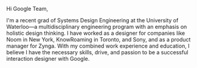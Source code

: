 Hi Google Team,

I'm a recent grad of Systems Design Engineering at the University of Waterloo—a multidisciplinary engineering program with an emphasis on holistic design thinking. I have worked as a designer for companies like Noom in New York, KnowRoaming in Toronto, and Sony, and as a product manager for Zynga. With my combined work experience and education, I  believe I have the necessary skills, drive, and passion to be a successful interaction designer with Google. 	